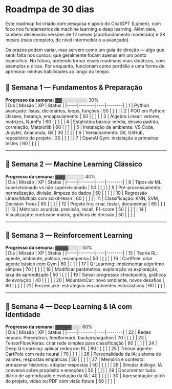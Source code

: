 # Roadmpa de 30 dias
<p>Este roadmap foi criado com pesquisa e apoio do ChatGPT (Lúmen), com foco nos fundamentos de machine learning e deep learning. 
Além dele, também desenvolvi versões de 12 meses (aprofundamento moderado) e 28 meses (mais completo, de nível intermediário a avançado).</p>

<p>Os prazos podem variar, mas servem como um guia de direção — algo que senti falta nos cursos, que geralmente focam apenas em um ponto específico. No futuro, pretendo tornar esses roadmaps mais didáticos, com exemplos e dicas. Por enquanto, funcionam como portfólio e uma forma de aprimorar minhas habilidades ao longo do tempo.</p>


## 🌱 Semana 1 — Fundamentos & Preparação
**Progresso da semana:** ▓▓░░░░░░░░ 30%  
| Dia | Missão | XP | Status |
|-----|--------|----|--------|
| 1 | Python avançado: listas, dicionários, loops, funções | 50 | [ ] |
| 2 | POO em Python: classes, herança, encapsulamento | 50 | [ ] |
| 3 | Álgebra Linear: vetores, matrizes, NumPy | 60 | [ ] |
| 4 | Estatística básica: média, desvio padrão, correlação, Matplotlib | 60 | [ ] |
| 5 | Instalação de ambiente: VS Code, Jupyter, Anaconda, Git | 30 | [ ] |
| 6 | Versionamento: Git, GitHub, repositório do projeto | 30 | [ ] |
| 7 | OpenAI Gym: instalação e primeiros testes | 60 | [ ] |


---

## 🌿 Semana 2 — Machine Learning Clássico
**Progresso da semana:** ▓▓▓░░░░░░ 40%  
| Dia | Missão | XP | Status |
|-----|--------|----|--------|
| 8 | Tipos de ML: supervisionado vs não supervisionado | 50 | [ ] |
| 9 | Pré-processamento: normalização, divisão, limpeza de dados | 50 | [ ] |
| 10 | Regressão Linear/Múltipla com scikit-learn | 60 | [ ] |
| 11 | Classificação: KNN, SVM, Decision Trees | 60 | [ ] |
| 12 | Projeto Iris: criar, testar, documentar | 80 | [ ] |
| 13 | Métricas: acurácia, precisão, recall, F1-score | 50 | [ ] |
| 14 | Visualização: confusion matrix, gráficos de decisão | 50 | [ ] |

---

## 🌳 Semana 3 — Reinforcement Learning
**Progresso da semana:** ▓▓▓▓░░░░ 50%  
| Dia | Missão | XP | Status |
|-----|--------|----|--------|
| 15 | Teoria RL: agente, ambiente, política, recompensa | 50 | [ ] |
| 16 | CartPole: criar agente básico com Gym | 60 | [ ] |
| 17 | Q-Learning: implementar algoritmo simples | 70 | [ ] |
| 18 | Modificar parâmetros: exploração vs exploração, taxa de aprendizado | 50 | [ ] |
| 19 | Salvar progresso: checkpoints, gráficos de evolução | 40 | [ ] |
| 20 | MountainCar: novo ambiente, novos desafios | 60 | [ ] |
| 21 | FrozenLake: estratégias em ambientes estocásticos | 60 | [ ] |

---

## 🌲 Semana 4 — Deep Learning & IA com Identidade
**Progresso da semana:** ▓▓▓▓▓░░░ 60%  
| Dia | Missão | XP | Status |
|-----|--------|----|--------|
| 22 | Redes neurais: Perceptron, feedforward, backpropagation | 70 | [ ] |
| 23 | TensorFlow/Keras: criar rede simples para classificação | 80 | [ ] |
| 24 | Deep Q-Learning: aplicar redes em RL | 80 | [ ] |
| 25 | Treinar agente: CartPole com rede neural | 70 | [ ] |
| 26 | Personalidade da IA: sistema de valores, respostas empáticas | 50 | [ ] |
| 27 | Memória e contexto: armazenar histórico, adaptar respostas | 50 | [ ] |
| 28 | Simular diálogo: IA conversa sobre propósito e emoções | 50 | [ ] |
| 29 | Documentar tudo: diário de aprendizado e evolução da IA | 40 | [ ] |
| 30 | Apresentação: pitch do projeto, vídeo ou PDF com visão futura | 50 | [ ] |
